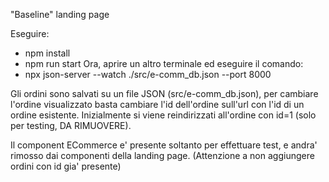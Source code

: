 "Baseline" landing page

Eseguire:
- npm install
- npm run start
Ora, aprire un altro terminale ed eseguire il comando:
- npx json-server --watch ./src/e-comm_db.json --port 8000

Gli ordini sono salvati su un file JSON (src/e-comm_db.json), per cambiare l'ordine visualizzato basta cambiare l'id dell'ordine sull'url con l'id di un ordine esistente.
Inizialmente si viene reindirizzati all'ordine con id=1 (solo per testing, DA RIMUOVERE).

Il component ECommerce e' presente soltanto per effettuare test, e andra' rimosso dai componenti della landing page.
(Attenzione a non aggiungere ordini con id gia' presente)